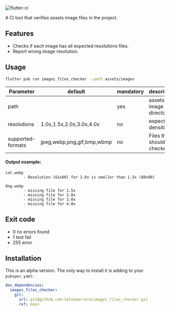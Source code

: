 ![flutter-ci](https://github.com/talesbarreto/images_files_checker/actions/workflows/flutter-ci.yml/badge.svg)

A CI tool that verifies assets image files in the project.

## Features
- Checks if each image has all expected resolutions files.
- Report wrong image resolution.

## Usage
```bash
flutter pub run images_files_checker --path assets/images
```
| Parameter         | default                    | mandatory | description                  |
|-------------------|----------------------------|-----------|------------------------------|
| path              |                            | yes       | assets image files directory |
| resolutions       | 1.0x,1.5x,2.0x,3.0x,4.0x   | no        | expected densities           |
| supported-formats | jpeg,webp,png,gif,bmp,wbmp | no        | Files that should be checked |
    

#### Output example:
```
cat.webp
        - Resolution (61x60) for 2.0x is smaller than 1.5x (80x80)

dog.webp
        - missing file for 1.5x
        - missing file for 2.0x
        - missing file for 3.0x
        - missing file for 4.0x
```

## Exit code
- 0 no errors found
- 1 test fail
- 255 error

## Installation
This is an alpha version. The only way to install it is adding to your `pubspec.yaml`:

```yaml
dev_dependencies:
  images_files_checker:
    git:
      url: git@github.com:talesbarreto/images_files_checker.git
      ref: main
```
